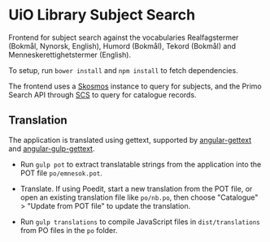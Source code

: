 # UiO Library Subject Search

Frontend for subject search against the vocabularies
Realfagstermer (Bokmål, Nynorsk, English), Humord (Bokmål), Tekord (Bokmål) and Menneskerettighetstermer (English).

To setup, run `bower install` and `npm install` to fetch dependencies.

The frontend uses a [Skosmos](https://github.com/NatLibFi/Skosmos) instance to query for subjects, and the Primo Search API through [SCS](https://github.com/scriptotek/scs) to query for catalogue records.

## Translation

The application is translated using gettext, supported
by [angular-gettext](https://github.com/rubenv/angular-gettext)
and [angular-gulp-gettext](https://github.com/gabegorelick/gulp-angular-gettext).

* Run `gulp pot` to extract translatable strings from
  the application into the POT file `po/emnesok.pot`.

* Translate. If using Poedit, start a new translation from the
  POT file, or open an existing translation file like `po/nb.po`,
  then choose "Catalogue" > "Update from POT file" to update
  the translation.

* Run `gulp translations` to compile JavaScript files in
  `dist/translations` from PO files in the `po` folder.
